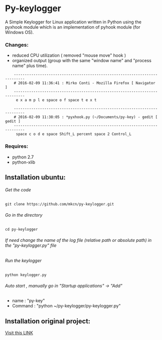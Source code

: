 # Py-keylogger

<p>A Simple Keylogger for Linux application written in Python 
using the pyxhook module which is an implementation of pyhook module (for Windows OS). </p>

<h3>Changes:</h3>

+ reduced CPU utilization ( removed "mouse move" hook )
+ organized output (group with the same "window name" and "process name" plus time).

```
	---------------------------------------------------------------------------
	# 2016-02-09 11:36:41 : Mirko Conti - Mozilla Firefox [ Navigator ]
	---------------------------------------------------------------------------
	 e x a m p l e space o f space t e x t

	---------------------------------------------------------------------------
	# 2016-02-09 11:38:05 : *pyxhook.py (~/Documents/py-key) - gedit [ gedit ]
	---------------------------------------------------------------------------
	 space c o d e space Shift_L percent space 2 Control_L
```

<h3>Requires:</h3> 

+ python 2.7
+ python-xlib

<h2>Installation ubuntu:</h2>
<h6>Get the code</h6>

```
git clone https://github.com/mkcn/py-keylogger.git
```
<h6>Go in the directory</h6>

```
cd py-keylogger
```
<h6>If need change the name of the log file (relative path or absolute path) in the "py-keylogger.py" file</h6>

<h6>Run the keylogger</h6>

```
python keylogger.py 
```
<h6>Auto start , manually go in "Startup applications" → "Add"</h6>

+ name 	: "py-key"
+ Command : "python ~/py-keylogger/py-keylogger.py"

			
            
            
<h2>Installation original project:</h2><a href="http://www.techinfected.net/2015/10/how-to-make-simple-basic-keylogger-in-python-for-linux.html">Visit this LINK</a>

